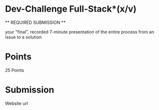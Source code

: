 # Dev-Challenge Full-Stack*(x/v)

** REQUIRED SUBMISSION **

  your "final", recorded 7-minute presentation of the entire process from an issue to a solution

# Points
  25 Points

# Submission
  Website url